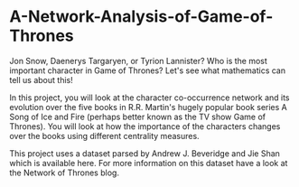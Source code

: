 # A-Network-Analysis-of-Game-of-Thrones

Jon Snow, Daenerys Targaryen, or Tyrion Lannister? Who is the most important character in Game of Thrones? Let's see what mathematics can tell us about this!

In this project, you will look at the character co-occurrence network and its evolution over the five books in R.R. Martin's hugely popular book series A Song of Ice and Fire (perhaps better known as the TV show Game of Thrones). You will look at how the importance of the characters changes over the books using different centrality measures.

This project uses a dataset parsed by Andrew J. Beveridge and Jie Shan which is available here. For more information on this dataset have a look at the Network of Thrones blog.
